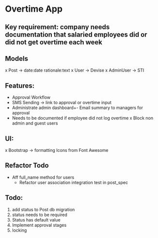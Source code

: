 # Overtime App
 
 ## Key requirement: company needs documentation that salaried employees did or did not get overtime each week
 
 ## Models
 x Post -> date:date rationale:text
 x User -> Devise
 x AdminUser -> STI
 
 ## Features:
 - Approval Workflow
 - SMS Sending -> link to approval or overtime input
 - Administrate admin dashboard+- Email summary to managers for approval
 - Needs to be documented if employee did not log overtime
 x Block non admin and guest users
 
 ## UI:
  x Bootstrap -> formatting
  Icons from Font Awesome

  ## Refactor Todo

- Aff full_name method for users
  - Refactor user association integration test in post_spec

## Todo:
  1. add status to Post
    db migration
  2. status needs to be required
  3. Status has default value
  4. Implement approval stages
  5. locking
